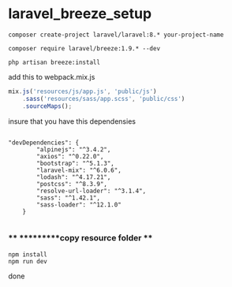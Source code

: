 # laravel_breeze_setup

```
composer create-project laravel/laravel:8.* your-project-name 
```
```
composer require laravel/breeze:1.9.* --dev

php artisan breeze:install

```

add this to webpack.mix.js
```js
mix.js('resources/js/app.js', 'public/js')
    .sass('resources/sass/app.scss', 'public/css')
    .sourceMaps();

```

insure that you have this dependensies

```

"devDependencies": {
        "alpinejs": "^3.4.2",
        "axios": "^0.22.0",
        "bootstrap": "^5.1.3",
        "laravel-mix": "^6.0.6",
        "lodash": "^4.17.21",
        "postcss": "^8.3.9",
        "resolve-url-loader": "^3.1.4",
        "sass": "^1.42.1",
        "sass-loader": "^12.1.0"
    }
    
   ```
   
   
   ### ** *********copy resource folder **
   
   ```
   npm install
   npm run dev
   ```
   done


